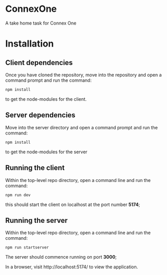 # ConnexOne

A take home task for Connex One

# Installation 

## Client dependencies
Once you have cloned the repository, move into the repository and open a command prompt and run the command:

```
npm install
````
to get the node-modules for the client.

## Server dependencies
Move into the server directory and open a command prompt and run the command:

```
npm install
```
to get the node-modules for the server

## Running the client

Within the top-level repo directory, open a command line and run the command: 

```
npm run dev
```
this should start the client on localhost at the port number **5174**;

## Running the server

Within the top-level repo directory, open a command line and run the command: 

```
npm run startserver
```

The server should commence running on port **3000**;


In a browser, visit http://localhost:5174/ to view the application.

